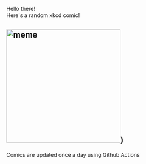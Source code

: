 Hello there! <br>Here's a random xkcd comic!<br>
## <img src="https://imgs.xkcd.com/comics/imho.png" alt="meme" width="300"/>)<br>
Comics are updated once a day using Github Actions